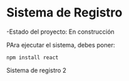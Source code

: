 <h1>Sistema de Registro</h1>

-Estado del proyecto: En construcción

PAra ejecutar el sistema, debes poner:

```npm install react ```

Sistema de registro 2
